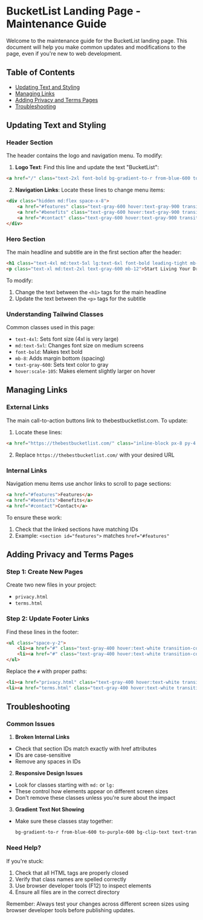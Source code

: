 # BucketList Landing Page - Maintenance Guide

Welcome to the maintenance guide for the BucketList landing page. This document will help you make common updates and modifications to the page, even if you're new to web development.

## Table of Contents
- [Updating Text and Styling](#updating-text-and-styling)
- [Managing Links](#managing-links)
- [Adding Privacy and Terms Pages](#adding-privacy-and-terms-pages)
- [Troubleshooting](#troubleshooting)

## Updating Text and Styling

### Header Section
The header contains the logo and navigation menu. To modify:

1. **Logo Text**: Find this line and update the text "BucketList":
```html
<a href="/" class="text-2xl font-bold bg-gradient-to-r from-blue-600 to-purple-600 bg-clip-text text-transparent">BucketList</a>
```

2. **Navigation Links**: Locate these lines to change menu items:
```html
<div class="hidden md:flex space-x-8">
    <a href="#features" class="text-gray-600 hover:text-gray-900 transition-colors duration-300">Features</a>
    <a href="#benefits" class="text-gray-600 hover:text-gray-900 transition-colors duration-300">Benefits</a>
    <a href="#contact" class="text-gray-600 hover:text-gray-900 transition-colors duration-300">Contact</a>
</div>
```

### Hero Section
The main headline and subtitle are in the first section after the header:

```html
<h1 class="text-4xl md:text-5xl lg:text-6xl font-bold leading-tight mb-8 bg-gradient-to-r from-blue-600 to-purple-600 bg-clip-text text-transparent">Transform Your Bucket List Dreams into Reality</h1>
<p class="text-xl md:text-2xl text-gray-600 mb-12">Start Living Your Dreams Today. Join 50,000+ dreamers who are turning their bucket lists into reality.</p>
```

To modify:
1. Change the text between the `<h1>` tags for the main headline
2. Update the text between the `<p>` tags for the subtitle

### Understanding Tailwind Classes
Common classes used in this page:
- `text-4xl`: Sets font size (4xl is very large)
- `md:text-5xl`: Changes font size on medium screens
- `font-bold`: Makes text bold
- `mb-8`: Adds margin bottom (spacing)
- `text-gray-600`: Sets text color to gray
- `hover:scale-105`: Makes element slightly larger on hover

## Managing Links

### External Links
The main call-to-action buttons link to thebestbucketlist.com. To update:

1. Locate these lines:
```html
<a href="https://thebestbucketlist.com/" class="inline-block px-8 py-4 bg-gradient-to-r from-blue-600 to-purple-600 text-white font-semibold rounded-full text-lg hover:shadow-xl hover:scale-105 transition-all duration-300">Begin Your Journey</a>
```

2. Replace `https://thebestbucketlist.com/` with your desired URL

### Internal Links
Navigation menu items use anchor links to scroll to page sections:

```html
<a href="#features">Features</a>
<a href="#benefits">Benefits</a>
<a href="#contact">Contact</a>
```

To ensure these work:
1. Check that the linked sections have matching IDs
2. Example: `<section id="features">` matches `href="#features"`

## Adding Privacy and Terms Pages

### Step 1: Create New Pages
Create two new files in your project:
- `privacy.html`
- `terms.html`

### Step 2: Update Footer Links
Find these lines in the footer:
```html
<ul class="space-y-2">
    <li><a href="#" class="text-gray-400 hover:text-white transition-colors duration-300">Privacy Policy</a></li>
    <li><a href="#" class="text-gray-400 hover:text-white transition-colors duration-300">Terms of Service</a></li>
</ul>
```

Replace the `#` with proper paths:
```html
<li><a href="privacy.html" class="text-gray-400 hover:text-white transition-colors duration-300">Privacy Policy</a></li>
<li><a href="terms.html" class="text-gray-400 hover:text-white transition-colors duration-300">Terms of Service</a></li>
```

## Troubleshooting

### Common Issues

1. **Broken Internal Links**
- Check that section IDs match exactly with href attributes
- IDs are case-sensitive
- Remove any spaces in IDs

2. **Responsive Design Issues**
- Look for classes starting with `md:` or `lg:`
- These control how elements appear on different screen sizes
- Don't remove these classes unless you're sure about the impact

3. **Gradient Text Not Showing**
- Make sure these classes stay together:
  ```html
  bg-gradient-to-r from-blue-600 to-purple-600 bg-clip-text text-transparent
  ```

### Need Help?
If you're stuck:
1. Check that all HTML tags are properly closed
2. Verify that class names are spelled correctly
3. Use browser developer tools (F12) to inspect elements
4. Ensure all files are in the correct directory

Remember: Always test your changes across different screen sizes using browser developer tools before publishing updates.